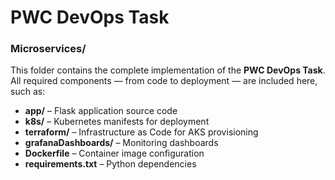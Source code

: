 # PWC  DevOps Task

### Microservices/
This folder contains the complete implementation of the **PWC DevOps Task**.  
All required components — from code to deployment — are included here, such as:
- **app/** – Flask application source code  
- **k8s/** – Kubernetes manifests for deployment  
- **terraform/** – Infrastructure as Code for AKS provisioning  
- **grafanaDashboards/** – Monitoring dashboards  
- **Dockerfile** – Container image configuration  
- **requirements.txt** – Python dependencies  
